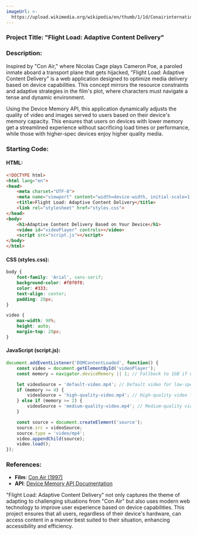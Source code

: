```yaml
---
imageUrl: >-
  https://upload.wikimedia.org/wikipedia/en/thumb/1/1d/Conairinternational.jpg/220px-Conairinternational.jpg
---
```

### Project Title: **"Flight Load: Adaptive Content Delivery"**

### Description:
Inspired by "Con Air," where Nicolas Cage plays Cameron Poe, a paroled inmate aboard a transport plane that gets hijacked, "Flight Load: Adaptive Content Delivery" is a web application designed to optimize media delivery based on device capabilities. This concept mirrors the resource constraints and adaptive strategies in the film's plot, where characters must navigate a tense and dynamic environment.

Using the Device Memory API, this application dynamically adjusts the quality of video and images served to users based on their device's memory capacity. This ensures that users on devices with lower memory get a streamlined experience without sacrificing load times or performance, while those with higher-spec devices enjoy higher quality media.

### Starting Code:

#### HTML:
```html
<!DOCTYPE html>
<html lang="en">
<head>
    <meta charset="UTF-8">
    <meta name="viewport" content="width=device-width, initial-scale=1.0">
    <title>Flight Load: Adaptive Content Delivery</title>
    <link rel="stylesheet" href="styles.css">
</head>
<body>
    <h1>Adaptive Content Delivery Based on Your Device</h1>
    <video id="videoPlayer" controls></video>
    <script src="script.js"></script>
</body>
</html>
```

#### CSS (styles.css):
```css
body {
    font-family: 'Arial', sans-serif;
    background-color: #f0f0f0;
    color: #333;
    text-align: center;
    padding: 20px;
}

video {
    max-width: 90%;
    height: auto;
    margin-top: 20px;
}
```

#### JavaScript (script.js):
```javascript
document.addEventListener('DOMContentLoaded', function() {
    const video = document.getElementById('videoPlayer');
    const memory = navigator.deviceMemory || 1; // Fallback to 1GB if undefined

    let videoSource = 'default-video.mp4'; // Default video for low-spec devices
    if (memory >= 4) {
        videoSource = 'high-quality-video.mp4'; // High-quality video for high-spec devices
    } else if (memory >= 2) {
        videoSource = 'medium-quality-video.mp4'; // Medium-quality video for medium-spec devices
    }

    const source = document.createElement('source');
    source.src = videoSource;
    source.type = 'video/mp4';
    video.appendChild(source);
    video.load();
});
```

### References:
- **Film**: [Con Air (1997)](https://en.wikipedia.org/wiki/Con_Air)
- **API**: [Device Memory API Documentation](https://developer.mozilla.org/en-US/docs/Web/API/Device_Memory_API)

"Flight Load: Adaptive Content Delivery" not only captures the theme of adapting to challenging situations from "Con Air" but also uses modern web technology to improve user experience based on device capabilities. This project ensures that all users, regardless of their device's hardware, can access content in a manner best suited to their situation, enhancing accessibility and efficiency.

